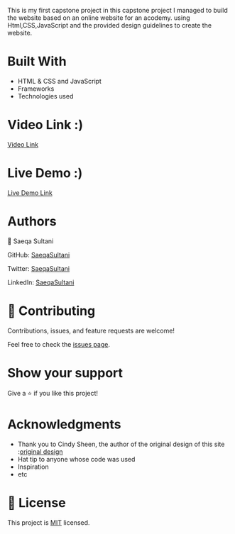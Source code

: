 This is  my first capstone project  in this capstone project I managed to build the website based on an online website for an acodemy. using Html,CSS,JavaScript and  the provided design guidelines to create the website.

# Built With
- HTML & CSS and JavaScript
- Frameworks
- Technologies used

# Video Link :)

[Video Link](https://www.loom.com/share/b2fccbda142742a9ab1537f7a59413b9)


# Live Demo :)

[Live Demo Link](https://saeqasultani.github.io/capstone-project-/)

# Authors

👤 Saeqa Sultani

GitHub: [SaeqaSultani](https://github.com/SaeqaSultani)

Twitter: [SaeqaSultani](https://twitter.com/SaeqaSultani)

LinkedIn: [SaeqaSultani](https://www.linkedin.com/in/saeqa-sultani-b41493187/)

# 🤝 Contributing
Contributions, issues, and feature requests are welcome!

Feel free to check the [issues page](https://github.com/SaeqaSultani/capstone-project-/issues).

# Show your support
Give a ⭐️ if you like this project!

# Acknowledgments
- Thank you to Cindy Sheen, the author of the original design of this site :[original design](https://www.behance.net/gallery/29845175/CC-Global-Summit-2015)
- Hat tip to anyone whose code was used
- Inspiration
- etc
# 📝 License
This project is [MIT](https://github.com/SaeqaSultani/capstone-project-/blob/capstone/MIT.md) licensed.